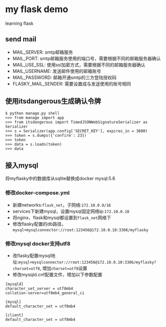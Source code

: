 # my flask demo
learning flask


## send mail
- MAIL_SERVER: smtp邮箱服务
- MAIL_PORT: smtp邮箱服务使用的端口号，需要根据不同的邮箱服务器确认
- MAIL_USE_SSL: 使用ssl加密方式，需要根据不同的邮箱服务器确认
- MAIL_USERNAME: 发送邮件使用的邮箱账号
- MAIL_PASSWORD: 邮箱开通smtp的三方登陆授权码
- FLASKY_MAIL_SENDER: 需要设置成与发送使用的账号相同


## 使用itsdangerous生成确认令牌
```
$ python manage.py shell
>>> from manage import app
>>> from itsdangerous import TimedJSONWebSignatureSerializer as Serializer
>>> s = Serializer(app.config['SECRET_KEY'], expires_in = 3600)
>>> token = s.dumps({'confirm': 23})
>>> token
>>> data = s.loads(token)
>>> data
```

## 接入mysql
将myflasky中的数据库从sqlite替换成docker mysql:5.6
### 修改docker-compose.yml
- 新建networks:`flask_net`，子网络:`172.10.0.0/16`
- services下新建mysql，设置mysql固定网络ip:`172.10.0.10`
- 将nginx、flask和mysql都设置到`flask_net`网络下
- 修改flasky配置的db路径，`mysql+mysqlconnector://root:123456@172.10.0.10:3306/myflasky`

### 修改mysql docker支持utf8
- 改flasky配置mysql地址:`mysql+mysqlconnector://root:123456@172.10.0.10:3306/myflasky?charset=utf8`, 增加`charset=utf8`设置
- 修改mysqld.cnf配置文件，增加以下参数配置
```
[mysqld]
character_set_server = utf8mb4
collation-server=utf8mb4_general_ci

[mysql]
default_character_set = utf8mb4

[client]
default_character_set = utf8mb4
```
